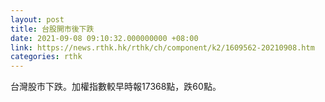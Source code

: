 ```yaml
---
layout: post
title: 台股開市後下跌
date: 2021-09-08 09:10:32.000000000 +08:00
link: https://news.rthk.hk/rthk/ch/component/k2/1609562-20210908.htm
categories: rthk
---
```


台灣股市下跌。加權指數較早時報17368點，跌60點。
